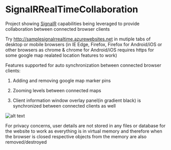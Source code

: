 # SignalRRealTimeCollaboration

Project showing [SignalR](http://www.asp.net/signalr) capabilities being leveraged to provide collaboration between connected browser clients

Try http://samplesignalrrealtime.azurewebsites.net in mutiple tabs of desktop or mobile browsers (in IE Edge, Firefox, Firefox for Android/iOS or other browsers as chrome & chrome for Android/iOS requires https for some google map realated location features to work)

Features supported for auto synchronization between connected browser clients:

1. Adding and removing google map marker pins

2. Zooming levels between connected maps

3. Client information window overlay panel(in gradient black) is synchronized between connected clients as well


![alt text](https://github.com/NileshSP/SignalRRealTimeDemo/blob/master/screenshot.gif "Working example..")


For privacy concerns, user details are not stored in any files or database for the website to work as everything is in virtual memory and therefore when the browser is closed respective objects from the memory are also removed/destroyed
